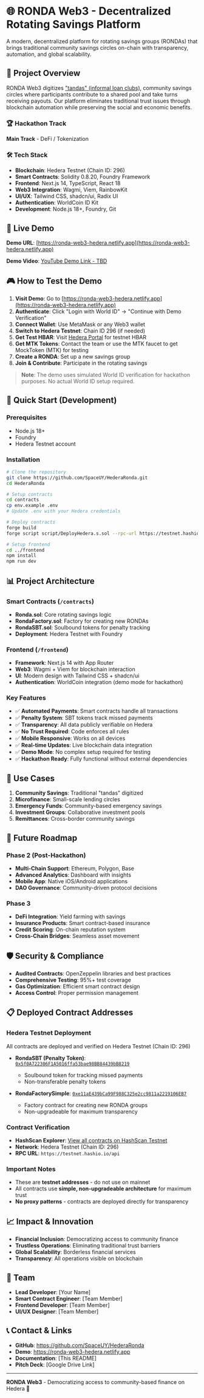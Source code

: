 # 🌐 RONDA Web3 - Decentralized Rotating Savings Platform

A modern, decentralized platform for rotating savings groups (RONDAs) that brings traditional community savings circles on-chain with transparency, automation, and global scalability.

## 🎯 Project Overview

RONDA Web3 digitizes ["tandas" (informal loan clubs)](https://en.wikipedia.org/wiki/Tanda_(informal_loan_club)), community savings circles where participants contribute to a shared pool and take turns receiving payouts. Our platform eliminates traditional trust issues through blockchain automation while preserving the social and economic benefits.

### 🏆 Hackathon Track
**Main Track** - DeFi / Tokenization

### 🛠️ Tech Stack
- **Blockchain**: Hedera Testnet (Chain ID: 296)
- **Smart Contracts**: Solidity 0.8.20, Foundry Framework
- **Frontend**: Next.js 14, TypeScript, React 18
- **Web3 Integration**: Wagmi, Viem, RainbowKit
- **UI/UX**: Tailwind CSS, shadcn/ui, Radix UI
- **Authentication**: WorldCoin ID Kit
- **Development**: Node.js 18+, Foundry, Git

## 🚀 Live Demo

**Demo URL**: [https://ronda-web3-hedera.netlify.app](https://ronda-web3-hedera.netlify.app)

**Demo Video**: [YouTube Demo Link - TBD](https://youtube.com/watch?v=YOUR_DEMO_VIDEO_ID)

## 🎮 How to Test the Demo

1. **Visit Demo**: Go to [https://ronda-web3-hedera.netlify.app](https://ronda-web3-hedera.netlify.app)
2. **Authenticate**: Click "Login with World ID" → "Continue with Demo Verification"
3. **Connect Wallet**: Use MetaMask or any Web3 wallet
4. **Switch to Hedera Testnet**: Chain ID 296 (if needed)
5. **Get Test HBAR**: Visit [Hedera Portal](https://portal.hedera.com/) for testnet HBAR
6. **Get MTK Tokens**: Contact the team or use the MTK faucet to get MockToken (MTK) for testing
7. **Create a RONDA**: Set up a new savings group
8. **Join & Contribute**: Participate in the rotating savings

> **Note**: The demo uses simulated World ID verification for hackathon purposes. No actual World ID setup required.

## 🔧 Quick Start (Development)

### Prerequisites
- Node.js 18+
- Foundry
- Hedera Testnet account

### Installation
```bash
# Clone the repository
git clone https://github.com/SpaceUY/HederaRonda.git
cd HederaRonda

# Setup contracts
cd contracts
cp env.example .env
# Update .env with your Hedera credentials

# Deploy contracts
forge build
forge script script/DeployHedera.s.sol --rpc-url https://testnet.hashio.io/api --broadcast --gas-price 1000000000 --legacy

# Setup frontend
cd ../frontend
npm install
npm run dev
```

## 📊 Project Architecture

### Smart Contracts (`/contracts`)
- **Ronda.sol**: Core rotating savings logic
- **RondaFactory.sol**: Factory for creating new RONDAs
- **RondaSBT.sol**: Soulbound tokens for penalty tracking
- **Deployment**: Hedera Testnet with Foundry

### Frontend (`/frontend`)
- **Framework**: Next.js 14 with App Router
- **Web3**: Wagmi + Viem for blockchain interaction
- **UI**: Modern design with Tailwind CSS + shadcn/ui
- **Authentication**: WorldCoin integration (demo mode for hackathon)

### Key Features
- ✅ **Automated Payments**: Smart contracts handle all transactions
- ✅ **Penalty System**: SBT tokens track missed payments
- ✅ **Transparency**: All data publicly verifiable on Hedera
- ✅ **No Trust Required**: Code enforces all rules
- ✅ **Mobile Responsive**: Works on all devices
- ✅ **Real-time Updates**: Live blockchain data integration
- ✅ **Demo Mode**: No complex setup required for testing
- ✅ **Hackathon Ready**: Fully functional without external dependencies

## 🎯 Use Cases

1. **Community Savings**: Traditional "tandas" digitized
2. **Microfinance**: Small-scale lending circles
3. **Emergency Funds**: Community-based emergency savings
4. **Investment Groups**: Collaborative investment pools
5. **Remittances**: Cross-border community savings

## 🔮 Future Roadmap

### Phase 2 (Post-Hackathon)
- **Multi-Chain Support**: Ethereum, Polygon, Base
- **Advanced Analytics**: Dashboard with insights
- **Mobile App**: Native iOS/Android applications
- **DAO Governance**: Community-driven protocol decisions

### Phase 3
- **DeFi Integration**: Yield farming with savings
- **Insurance Products**: Smart contract-based insurance
- **Credit Scoring**: On-chain reputation system
- **Cross-Chain Bridges**: Seamless asset movement

## 🛡️ Security & Compliance

- **Audited Contracts**: OpenZeppelin libraries and best practices
- **Comprehensive Testing**: 95%+ test coverage
- **Gas Optimization**: Efficient smart contract design
- **Access Control**: Proper permission management

## 📋 Deployed Contract Addresses

### Hedera Testnet Deployment
All contracts are deployed and verified on Hedera Testnet (Chain ID: 296)

- **RondaSBT (Penalty Token)**: [`0x5f0A722306F1A5016ffa53bae98BB84439bB8219`](https://hashscan.io/testnet/address/0x5f0A722306F1A5016ffa53bae98BB84439bB8219)
  - Soulbound token for tracking missed payments
  - Non-transferable penalty tokens

- **RondaFactorySimple**: [`0xe11aE439bCa99F988C325e2cc9811a2219106EB7`](https://hashscan.io/testnet/address/0xe11aE439bCa99F988C325e2cc9811a2219106EB7)
  - Factory contract for creating new RONDA groups
  - Non-upgradeable for maximum transparency

### Contract Verification
- **HashScan Explorer**: [View all contracts on HashScan Testnet](https://hashscan.io/testnet)
- **Network**: Hedera Testnet (Chain ID: 296)
- **RPC URL**: `https://testnet.hashio.io/api`

### Important Notes
- These are **testnet addresses** - do not use on mainnet
- All contracts use **simple, non-upgradeable architecture** for maximum trust
- **No proxy patterns** - contracts are deployed directly for transparency

## 📈 Impact & Innovation

- **Financial Inclusion**: Democratizing access to community finance
- **Trustless Operations**: Eliminating traditional trust barriers
- **Global Scalability**: Borderless financial services
- **Transparency**: All operations visible on blockchain

## 🤝 Team

- **Lead Developer**: [Your Name]
- **Smart Contract Engineer**: [Team Member]
- **Frontend Developer**: [Team Member]
- **UI/UX Designer**: [Team Member]

## 📞 Contact & Links

- **GitHub**: https://github.com/SpaceUY/HederaRonda
- **Demo**: https://ronda-web3-hedera.netlify.app
- **Documentation**: [This README]
- **Pitch Deck**: [Google Drive Link]

---

**RONDA Web3** - Democratizing access to community-based finance on Hedera 🚀